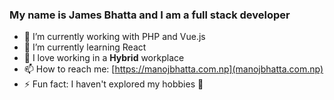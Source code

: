### My name is James Bhatta and I am a full stack developer

- 🔭 I’m currently working with PHP and Vue.js
- 🌱 I’m currently learning React
- 👯 I love working in a **Hybrid** workplace
- 📫 How to reach me: [https://manojbhatta.com.np](manojbhatta.com.np)
- ⚡ Fun fact: I haven't explored my hobbies 🤔

